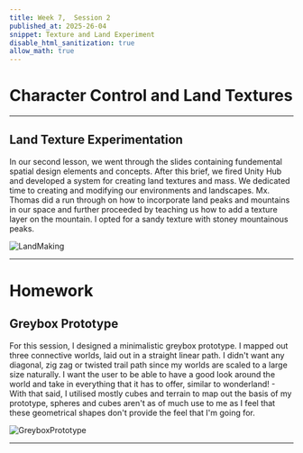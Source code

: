 ```yaml
---
title: Week 7,  Session 2
published_at: 2025-26-04
snippet: Texture and Land Experiment
disable_html_sanitization: true
allow_math: true
---
```


# Character Control and Land Textures

---

## Land Texture Experimentation

In our second lesson, we went through the slides containing fundemental spatial design elements and concepts. After this brief, we fired Unity Hub and developed a system for creating land textures and mass. We dedicated time to creating and modifying our environments and landscapes. Mx. Thomas did a run through on how to incorporate land peaks and mountains in our space and further proceeded by teaching us how to add a texture layer on the mountain. I opted for a sandy texture with stoney mountainous peaks. 

![LandMaking](/w01s1/land%20making.png)

--- 

# Homework


## Greybox Prototype 

For this session, I designed a minimalistic greybox prototype. I mapped out three connective worlds, laid out in a straight linear path. I didn't want any diagonal, zig zag or twisted trail path since my worlds are scaled to a large size naturally. I want the user to be able to have a good look around the world and take in everything that it has to offer, similar to wonderland! - With that said, I utilised mostly cubes and terrain to map out the basis of my prototype, spheres and cubes aren't as of much use to me as I feel that these geometrical shapes don't provide the feel that I'm going for. 


![GreyboxPrototype](/w01s1/Greybox%20Prototype.png)

---